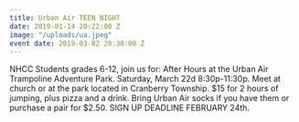 ```yaml
---
title: Urban Air TEEN NIGHT
date: 2019-01-14 20:22:00 Z
image: "/uploads/ua.jpeg"
event date: 2019-03-02 20:30:00 Z
---
```


NHCC Students grades 6-12, join us for: After Hours at the Urban Air Trampoline Adventure Park. Saturday, March 22d 8:30p-11:30p. Meet at church or at the park located in Cranberry Township. $15 for 2 hours of jumping, plus pizza and a drink. Bring Urban Air socks if you have them or purchase a pair for $2.50. SIGN UP DEADLINE FEBRUARY 24th.